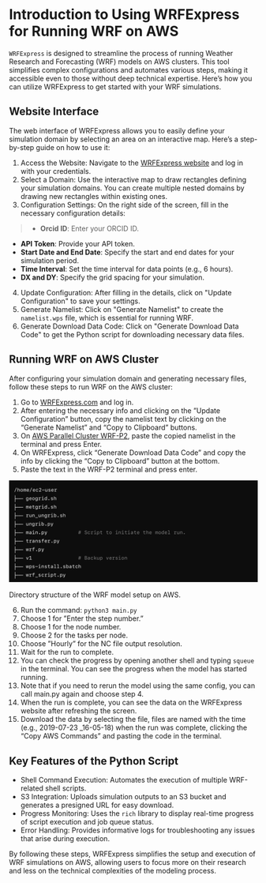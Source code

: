 # Introduction to Using WRFExpress for Running WRF on AWS

`WRFExpress` is designed to streamline the process of running Weather Research and Forecasting (WRF) models on AWS clusters. This tool simplifies complex configurations and automates various steps, making it accessible even to those without deep technical expertise. Here’s how you can utilize WRFExpress to get started with your WRF simulations.

## Website Interface

The web interface of WRFExpress allows you to easily define your simulation domain by selecting an area on an interactive map. Here’s a step-by-step guide on how to use it:

1. Access the Website: Navigate to the [WRFExpress website](https://wrfexpress.com) and log in with your credentials.
2. Select a Domain: Use the interactive map to draw rectangles defining your simulation domains. You can create multiple nested domains by drawing new rectangles within existing ones.
3. Configuration Settings: On the right side of the screen, fill in the necessary configuration details:

>  - **Orcid ID**: Enter your ORCID ID.
   - **API Token**: Provide your API token.
   - **Start Date and End Date**: Specify the start and end dates for your simulation period.
   - **Time Interval**: Set the time interval for data points (e.g., 6 hours).
   - **DX and DY**: Specify the grid spacing for your simulation.

4. Update Configuration: After filling in the details, click on "Update Configuration" to save your settings.
5. Generate Namelist: Click on "Generate Namelist" to create the `namelist.wps` file, which is essential for running WRF.
6. Generate Download Data Code: Click on "Generate Download Data Code" to get the Python script for downloading necessary data files.

## Running WRF on AWS Cluster

After configuring your simulation domain and generating necessary files, follow these steps to run WRF on the AWS cluster:

1. Go to [WRFExpress.com](https://wrfexpress.com) and log in.
2. After entering the necessary info and clicking on the ”Update Configuration” button, copy the namelist text by clicking on the “Generate Namelist” and “Copy to Clipboard” buttons.
3. On [AWS Parallel Cluster WRF-P2](https://pcui-auth-3de65d10-76cb-11ee-9cab-02f64d93270f.auth.us-east-2.amazoncognito.com/login?response_type=code&client_id=6hl2fttmbkt04ck3iq353ona9d&scope=openid&redirect_uri=https://x6ekiatuyb.execute-api.us-east-2.amazonaws.com/login&state=563j3c0he2fgb), paste the copied namelist in the terminal and press Enter.
4. On WRFExpress, click “Generate Download Data Code” and copy the info by clicking the “Copy to Clipboard” button at the bottom.
5. Paste the text in the WRF-P2 terminal and press enter.

![Website Environment](images/index/1_.png)
<figcaption>Directory structure of the WRF model setup on AWS.</figcaption>


6. Run the command: `python3 main.py`
7. Choose 1 for ”Enter the step number.”
8. Choose 1 for the node number.
9. Choose 2 for the tasks per node.
10. Choose ”Hourly” for the NC file output resolution.
11. Wait for the run to complete.
12. You can check the progress by opening another shell and typing `squeue` in the terminal. You can see the progress when the model has started running.
13. Note that if you need to rerun the model using the same config, you can call main.py again and choose step 4.
14. When the run is complete, you can see the data on the WRFExpress website after refreshing the screen.
15. Download the data by selecting the file, files are named with the time (e.g., 2019-07-23 _16-05-18) when the run was complete, clicking the “Copy AWS Commands” and pasting the code in the terminal.

## Key Features of the Python Script

- Shell Command Execution: Automates the execution of multiple WRF-related shell scripts.
- S3 Integration: Uploads simulation outputs to an S3 bucket and generates a presigned URL for easy download.
- Progress Monitoring: Uses the `rich` library to display real-time progress of script execution and job queue status.
- Error Handling: Provides informative logs for troubleshooting any issues that arise during execution.

By following these steps, WRFExpress simplifies the setup and execution of WRF simulations on AWS, allowing users to focus more on their research and less on the technical complexities of the modeling process.
